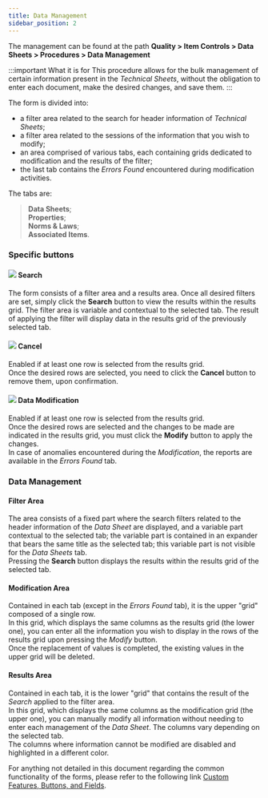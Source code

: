 ```yaml
---
title: Data Management 
sidebar_position: 2
---
```


The management can be found at the path **Quality > Item Controls > Data Sheets > Procedures > Data Management**


:::important What it is for
This procedure allows for the bulk management of certain information present in the *Technical Sheets*, without the obligation to enter each document, make the desired changes, and save them.
:::


The form is divided into:
- a filter area related to the search for header information of *Technical Sheets*;  
- a filter area related to the sessions of the information that you wish to modify;
- an area comprised of various tabs, each containing grids dedicated to modification and the results of the filter;   
- the last tab contains the *Errors Found* encountered during modification activities.   

The tabs are:   
> **Data Sheets**;   
> **Properties**;   
> **Norms & Laws**;   
> **Associated Items**.

### Specific buttons

#### ![](/img/neutral/common/search.png) Search

The form consists of a filter area and a results area. Once all desired filters are set, simply click the **Search** button to view the results within the results grid. The filter area is variable and contextual to the selected tab. The result of applying the filter will display data in the results grid of the previously selected tab.   

#### ![](/img/neutral/common/delete.png) Cancel

Enabled if at least one row is selected from the results grid.   
Once the desired rows are selected, you need to click the **Cancel** button to remove them, upon confirmation.   

#### ![](/img/neutral/common/execute.png) Data Modification 

Enabled if at least one row is selected from the results grid.   
Once the desired rows are selected and the changes to be made are indicated in the results grid, you must click the **Modify** button to apply the changes.   
In case of anomalies encountered during the *Modification*, the reports are available in the *Errors Found* tab.   

### Data Management 

#### Filter Area 

The area consists of a fixed part where the search filters related to the header information of the *Data Sheet* are displayed, and a variable part contextual to the selected tab; the variable part is contained in an expander that bears the same title as the selected tab; this variable part is not visible for the *Data Sheets* tab.   
Pressing the **Search** button displays the results within the results grid of the selected tab.  

#### Modification Area 

Contained in each tab (except in the *Errors Found* tab), it is the upper "grid" composed of a single row.   
In this grid, which displays the same columns as the results grid (the lower one), you can enter all the information you wish to display in the rows of the results grid upon pressing the *Modify* button.   
Once the replacement of values is completed, the existing values in the upper grid will be deleted.   

#### Results Area 
Contained in each tab, it is the lower "grid" that contains the result of the *Search* applied to the filter area.  
In this grid, which displays the same columns as the modification grid (the upper one), you can manually modify all information without needing to enter each management of the *Data Sheet*. The columns vary depending on the selected tab.   
The columns where information cannot be modified are disabled and highlighted in a different color.

For anything not detailed in this document regarding the common functionality of the forms, please refer to the following link [Custom Features, Buttons, and Fields](/docs/guide/common).

